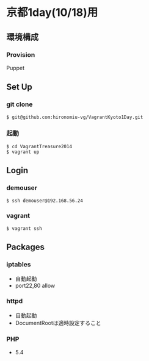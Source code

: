 京都1day(10/18)用
===================================

## 環境構成
### Provision 
Puppet
## Set Up 
### git clone
```
$ git@github.com:hironomiu-vg/VagrantKyoto1Day.git 
```
### 起動
```
$ cd VagrantTreasure2014  
$ vagrant up  
```

## Login
### demouser
```
$ ssh demouser@192.168.56.24
```
### vagrant
```
$ vagrant ssh
```
## Packages   
### iptables
- 自動起動
- port22,80 allow

### httpd
- 自動起動
- DocumentRootは適時設定すること

### PHP
- 5.4
